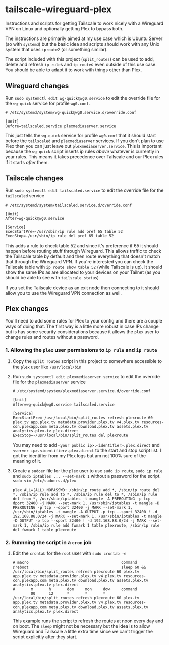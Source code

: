 # tailscale-wireguard-plex

Instructions and scripts for getting Tailscale to work nicely with a Wireguard VPN on Linux and optionally getting Plex to bypass both.

The instructions are primarily aimed at my use case which is Ubuntu Server (so with `systemd`) but the basic idea and scripts should work with any Unix system that uses `iproute2` (or something similar).

The script included with this project (`split_routes`) can be used to add, delete and refresh `ip rule`s and `ip route`s even outside of this use case. You should be able to adapt it to work with things other than Plex.

## Wireguard changes
Run `sudo systemctl edit wg-quick@wg0.service` to edit the override file for the `wg-quick` service for profile `wg0.conf`.

```
# /etc/systemd/system/wg-quick@wg0.service.d/override.conf

[Unit]
Before=tailscaled.service plexmediaserver.service
```
This just tells the `wg-quick` service for profile `wg0.conf` that it should start before the `tailscaled` and `plexmediaserver` services. If you don't plan to use Plex then you can just leave out `plexmediaserver.service`.
This is important because the `wg-quick` script inserts ip rules _above_ whatever is currently in your rules. This means it takes precedence over Tailscale and our Plex rules if it starts _after_ them.

## Tailscale changes
Run `sudo systemctl edit tailscaled.service` to edit the override file for the `tailscaled` service

```
# /etc/systemd/system/tailscaled.service.d/override.conf

[Unit]
After=wg-quick@wg0.service

[Service]
ExecStartPre=-/usr/sbin/ip rule add pref 65 table 52
ExecStop=-/usr/sbin/ip rule del pref 65 table 52
```
This adds a rule to check table 52 and since it's preference if 65 it should happen before routing stuff through Wireguard. This allows traffic to check the Tailscale table by default and then route everything that doesn't match that through the Wireguard VPN.
If you're interested you can check the Tailscale table with `ip route show table 52` (while Tailscale is up). It should show the same IPs as are allocated to your devices on your Tailnet (as you should be able to see with `tailscale status`)

If you set the Tailscale device as an exit node then connecting to it should allow you to use the Wireguard VPN connection as well.

## Plex changes

You'll need to add some rules for Plex to your config and there are a couple ways of doing that. 
The first way is a little more robust in case IPs change but is has some security considerations because it allows the `plex` user to change rules and routes without a password.

### 1. Allowing the `plex` user permissions to `ip rule` and `ip route` 

1. Copy the `split_routes` script in this project to somewhere accessible to the `plex` user like `/usr/local/bin`

2. Run `sudo systemctl edit plexmediaserver.service` to edit the override file for the `plexmediaserver` service
    ```
    # /etc/systemd/system/plexmediaserver.service.d/override.conf

    [Unit]
    After=wg-quick@wg0.service tailscaled.service

    [Service]
    ExecStartPre=-/usr/local/bin/split_routes refresh plexroute 60 plex.tv app.plex.tv metadata.provider.plex.tv v4.plex.tv resources-cdn.plexapp.com meta.plex.tv download.plex.tv assets.plex.tv analytics.plex.tv plex.direct
    ExecStop=-/usr/local/bin/split_routes del plexroute
    ```

    You may need to add `<your public ip>.<identifier>.plex.direct` and `<server ip>.<identifier>.plex.direct` to the start and stop script list. I got the identifier from my Plex logs but am not 100% sure of the meaning of it.

3. Create a `sudoer` file for the `plex` user to use `sudo ip route`, `sudo ip rule` and `sudo iptables ... --set-mark 1` without a password for the script.
    `sudo vim /etc/sudoers.d/plex` 
    ```
    plex ALL=(ALL) NOPASSWD: /sbin/ip route add *, /sbin/ip route del *, /sbin/ip rule add to *, /sbin/ip rule del to *, /sbin/ip rule del from *, /usr/sbin/iptables -t mangle -A PREROUTING -p tcp --dport 32400 -j MARK --set-mark 1, /usr/sbin/iptables -t mangle -D PREROUTING -p tcp --dport 32400 -j MARK --set-mark 1, /usr/sbin/iptables -t mangle -A OUTPUT -p tcp --sport 32400 ! -d 192.168.88.0/24 -j MARK --set-mark 1, /usr/sbin/iptables -t mangle -D OUTPUT -p tcp --sport 32400 ! -d 192.168.88.0/24 -j MARK --set-mark 1, /sbin/ip rule add fwmark 1 table plexroute, /sbin/ip rule del fwmark 1 table plexroute
    ```

### 2. Runnning the script in a `cron` job

1. Edit the `crontab` for the `root` user with `sudo crontab -e`

    ```
    # macro                                         command
    @reboot                                         sleep 60 && /usr/local/bin/split_routes refresh plexroute 60 plex.tv app.plex.tv metadata.provider.plex.tv v4.plex.tv resources-cdn.plexapp.com meta.plex.tv download.plex.tv assets.plex.tv analytics.plex.tv plex.direct
    #       m       h       dom     mon     dow     command
            00      12      *       *       *       /usr/local/bin/split_routes refresh plexroute 60 plex.tv app.plex.tv metadata.provider.plex.tv v4.plex.tv resources-cdn.plexapp.com meta.plex.tv download.plex.tv assets.plex.tv analytics.plex.tv plex.direct
    ```

    This example runs the script to refresh the routes at noon every day and on boot. The `sleep` might not be necessary but the idea is to allow Wireguard and Tailscale a little extra time since we can't trigger the script explicitly after they start.
